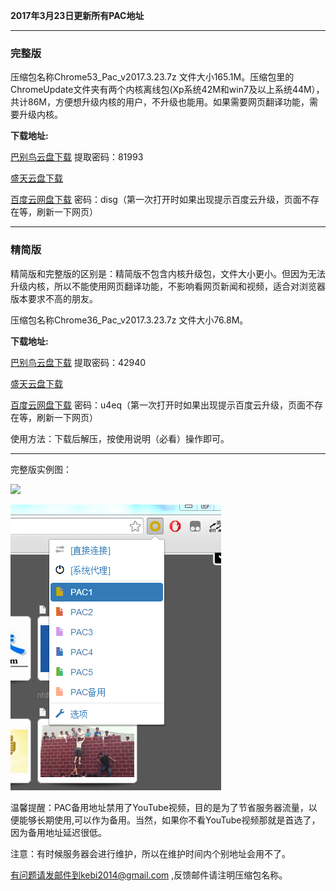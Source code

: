 **2017年3月23日更新所有PAC地址**

***

### 完整版

压缩包名称Chrome53_Pac_v2017.3.23.7z 文件大小165.1M。压缩包里的ChromeUpdate文件夹有两个内核离线包(Xp系统42M和win7及以上系统44M），共计86M，方便想升级内核的用户，不升级也能用。如果需要网页翻译功能，需要升级内核。

**下载地址:**

[巴别鸟云盘下载](http://www.babel.cc/share.do?s=5124973503868123) 提取密码：81993

[盛天云盘下载](http://pan.stnts.com/s/TpHGrAs) 

[百度云网盘下载](http://pan.baidu.com/s/1kVG53Yf) 密码：disg（第一次打开时如果出现提示百度云升级，页面不存在等，刷新一下网页）


***

### 精简版

精简版和完整版的区别是：精简版不包含内核升级包，文件大小更小。但因为无法升级内核，所以不能使用网页翻译功能，不影响看网页新闻和视频，适合对浏览器版本要求不高的朋友。

压缩包名称Chrome36_Pac_v2017.3.23.7z 文件大小76.8M。

**下载地址:**

[巴别鸟云盘下载](http://www.babel.cc/share.do?s=93336252107414) 提取密码：42940

[盛天云盘下载](http://pan.stnts.com/s/a8f67CC) 

[百度云网盘下载](http://pan.baidu.com/s/1pKEflLh) 密码：u4eq（第一次打开时如果出现提示百度云升级，页面不存在等，刷新一下网页）


使用方法：下载后解压，按使用说明（必看）操作即可。


***

完整版实例图：

![](https://raw.githubusercontent.com/Alvin9999/pac2/master/pac新版1.png)

![](https://raw.githubusercontent.com/Alvin9999/crp_up/master/pac12.PNG)

温馨提醒：PAC备用地址禁用了YouTube视频，目的是为了节省服务器流量，以便能够长期使用,可以作为备用。当然，如果你不看YouTube视频那就是首选了，因为备用地址延迟很低。

注意：有时候服务器会进行维护，所以在维护时间内个别地址会用不了。



有问题请发邮件到kebi2014@gmail.com ,反馈邮件请注明压缩包名称。

